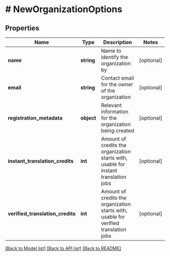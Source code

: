 # # NewOrganizationOptions

## Properties

Name | Type | Description | Notes
------------ | ------------- | ------------- | -------------
**name** | **string** | Name to identify the organization by | [optional]
**email** | **string** | Contact email for the owner of the organization | [optional]
**registration_metadata** | **object** | Relevant information for the organization being created | [optional]
**instant_translation_credits** | **int** | Amount of credits the organization starts with, usable for instant translation jobs | [optional]
**verified_translation_credits** | **int** | Amount of credits the organization starts with, usable for verified translation jobs | [optional]

[[Back to Model list]](../../README.md#models) [[Back to API list]](../../README.md#endpoints) [[Back to README]](../../README.md)
